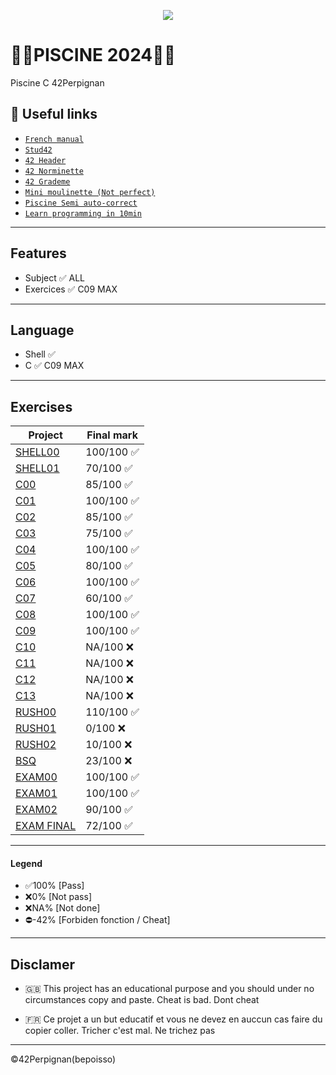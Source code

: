 <p align="center">
  <img src="https://zupimages.net/up/22/37/5q09.png" />
</p>

# 🏊‍♂️PISCINE 2024🏊‍♂️
Piscine C 42Perpignan

## :pushpin: Useful links

* [`French manual`](http://manpagesfr.free.fr/consulter.html)	
* [`Stud42`](https://signin.intra.42.fr/users/sign_in)
* [`42 Header`](https://github.com/42Paris/42header)
* [`42 Norminette`](https://github.com/42School/norminette)
* [`42 Grademe`](https://grademe.fr/)
* [`Mini moulinette (Not perfect)`](https://github.com/khairulhaaziq/mini-moulinette)
* [`Piscine Semi auto-correct`](https://github.com/Buom01/semi-auto-correct-42)
* [`Learn programming in 10min`](https://www.youtube.com/watch?v=dQw4w9WgXcQ) 
----
## Features
- Subject ✅ ALL
- Exercices ✅ C09 MAX
----
## Language
- Shell ✅
- C ✅ C09 MAX
----
## Exercises
  
| Project                                                           | Final mark |
| ----------------------------------------------------------------- | ---------- |
| [SHELL00](https://github.com/Benjamin-poisson/42-piscine/tree/main/S00) | 100/100 ✅ |
| [SHELL01](https://github.com/Benjamin-poisson/42-piscine/tree/main/S01) | 70/100 ✅ |
| [C00](https://github.com/Benjamin-poisson/42-piscine/tree/main/C00)   | 85/100 ✅ |
| [C01](https://github.com/Benjamin-poisson/42-piscine/tree/main/C01) | 100/100 ✅ |
| [C02](https://github.com/Benjamin-poisson/42-piscine/tree/main/C02) | 85/100 ✅ |
| [C03](https://github.com/Benjamin-poisson/42-piscine/tree/main/C03) | 75/100 ✅ |
| [C04](https://github.com/Benjamin-poisson/42-piscine/tree/main/C04) | 100/100 ✅ |
| [C05](https://github.com/Benjamin-poisson/42-piscine/tree/main/C05) | 80/100 ✅ |
| [C06](https://github.com/Benjamin-poisson/42-piscine/tree/main/C06) | 100/100 ✅ |
| [C07](https://github.com/Benjamin-poisson/42-piscine/tree/main/C07) | 60/100 ✅ |
| [C08](https://github.com/Benjamin-poisson/42-piscine/tree/main/C08) | 100/100 ✅ |
| [C09](https://github.com/Benjamin-poisson/42-piscine/tree/main/C09) | 100/100 ✅ |
| [C10](https://github.com/Benjamin-poisson/42-piscine/tree/main/C10) | NA/100 ❌ |
| [C11](https://github.com/Benjamin-poisson/42-piscine/tree/main/C11) | NA/100 ❌ |
| [C12](https://github.com/Benjamin-poisson/42-piscine/tree/main/C12) | NA/100 ❌ |
| [C13](https://github.com/Benjamin-poisson/42-piscine/tree/main/C13) | NA/100 ❌ |
| [RUSH00](https://github.com/Benjamin-poisson/42-piscine/tree/main/rush00) | 110/100 ✅ |
| [RUSH01](https://github.com/Benjamin-poisson/42-piscine/tree/main/rush01) | 0/100 ❌ |
| [RUSH02](https://github.com/Benjamin-poisson/42-piscine/tree/main/rush02) | 10/100 ❌ |
| [BSQ](https://github.com/Benjamin-poisson/42-piscine/tree/main/bsq) | 23/100 ❌ |
| [EXAM00](https://github.com/Benjamin-poisson/42-piscine/tree/main/Exam00) | 100/100 ✅ |
| [EXAM01](https://github.com/Benjamin-poisson/42-piscine/tree/main/Exam01) | 100/100 ✅ |
| [EXAM02](https://github.com/Benjamin-poisson/42-piscine/tree/main/Exam02) | 90/100 ✅ |
| [EXAM FINAL](https://github.com/Benjamin-poisson/42-piscine/tree/main/ExamFinal) | 72/100 ✅ |

---------------

#### Legend
- ✅100%  [Pass]
- ❌0%    [Not pass]
- ❌NA%   [Not done]
- ⛔-42%  [Forbiden fonction / Cheat]
----

## Disclamer
- 🇬🇧 This project has an educational purpose and you should under no circumstances copy and paste. Cheat is bad. Dont cheat

- 🇫🇷 Ce projet a un but educatif et vous ne devez en auccun cas faire du copier coller. Tricher c'est mal. Ne trichez pas

----
©42Perpignan(bepoisso)
